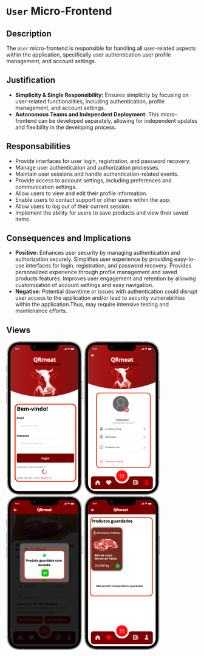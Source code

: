 # `User` Micro-Frontend

## Description

The `User` micro-frontend is responsible for handling all user-related aspects within the application, specifically user authentication user profile management, and account settings.

## Justification
- **Simplicity & Single Responsibility:** Ensures simplicity by focusing on user-related functionalities, including authentication, profile management, and account settings.
- **Autonomous Teams and Independent Deployment:** This micro-frontend can be developed separately, allowing for independent updates and flexibility in the developing process.

## Responsabilities
- Provide interfaces for user login, registration, and password recovery.
- Manage user authentication and authorization processes.
- Maintain user sessions and handle authentication-related events.
- Provide access to account settings, including preferences and communication settings.
- Allow users to view and edit their profile information.
- Enable users to contact support or other users within the app.
- Allow users to log out of their current session.
- Implement the ability for users to save products and view their saved items.

## Consequences and Implications
- **Positive:** Enhances user security by managing authentication and authorization securely. Simplifies user experience by providing easy-to-use interfaces for login, registration, and password recovery.
Provides personalized experience through profile management and saved products features. Improves user engagement and retention by allowing customization of account settings and easy navigation.
- **Negative:** Potential downtime or issues with authentication could disrupt user access to the application and/or lead to security vulnerabilities within the application.Thus, may require intensive testing and maintenance efforts.

## Views
<div>
<img src="https://github.com/DuarteVDG/aw-project/blob/main/micro-frontends/images/UserAuthentication.png?raw=true" style="width: 200px; height: auto;">
<img src="https://github.com/DuarteVDG/aw-project/blob/main/micro-frontends/images/UserProfile1.png?raw=true" style="width: 200px; height: auto;">
<img src="https://github.com/DuarteVDG/aw-project/blob/main/micro-frontends/images/UserProfile3.png?raw=true" style="width: 200px; height: auto;">
<img src="https://github.com/DuarteVDG/aw-project/blob/main/micro-frontends/images/UserProfile2.png?raw=true" style="width: 200px; height: auto;">
</div>
  
